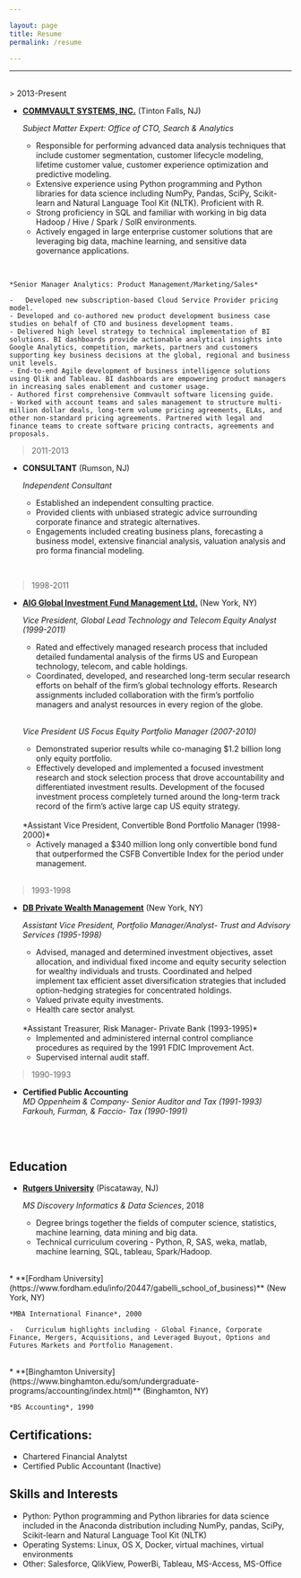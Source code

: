 ```yaml
---

layout: page
title: Resume
permalink: /resume

---
```

<hr>
<br/>
> 2013-Present

* **[COMMVAULT SYSTEMS, INC.](https://www.commvault.com/about-us)** (Tinton Falls, NJ)

    *Subject Matter Expert: Office of CTO, Search & Analytics*

    -	Responsible for performing advanced data analysis techniques that include customer segmentation, customer lifecycle modeling, lifetime customer value, customer experience optimization and predictive modeling.
    -	Extensive experience using Python programming and Python libraries for data science including NumPy, Pandas, SciPy, Scikit-learn and Natural Language Tool Kit (NLTK).  Proficient with R.
    - Strong proficiency in SQL and familiar with working in big data Hadoop / Hive / Spark / SolR environments.
    - Actively engaged in large enterprise customer solutions that are leveraging big data, machine learning, and sensitive data governance applications.    
<br/>

    *Senior Manager Analytics: Product Management/Marketing/Sales*

    -	Developed new subscription-based Cloud Service Provider pricing model.  
    - Developed and co-authored new product development business case studies on behalf of CTO and business development teams.  
    - Delivered high level strategy to technical implementation of BI solutions. BI dashboards provide actionable analytical insights into Google Analytics, competition, markets, partners and customers supporting key business decisions at the global, regional and business unit levels.
    - End-to-end Agile development of business intelligence solutions using Qlik and Tableau. BI dashboards are empowering product managers in increasing sales enablement and customer usage.
    - Authored first comprehensive Commvault software licensing guide.  
    - Worked with account teams and sales management to structure multi-million dollar deals, long-term volume pricing agreements, ELAs, and other non-standard pricing agreements. Partnered with legal and finance teams to create software pricing contracts, agreements and proposals.

> 2011-2013

*   **CONSULTANT** (Rumson, NJ)

    *Independent Consultant*
    -	Established an independent consulting practice.
    - Provided clients with unbiased strategic advice surrounding corporate finance and strategic alternatives.
    -	Engagements included creating business plans, forecasting a business model, extensive financial analysis, valuation analysis and pro forma financial modeling.  
<br/>

> 1998-2011

*   **[AIG Global Investment Fund Management Ltd.](https://www.bloomberg.com/research/stocks/private/snapshot.asp?privcapId=13290936)** (New York, NY)

    *Vice President, Global Lead Technology and Telecom Equity Analyst (1999-2011)*

    -	Rated and effectively managed research process that included detailed fundamental analysis of the firms US and European technology, telecom, and cable holdings.
    -	Coordinated, developed, and researched long-term secular research efforts on behalf of the firm’s global technology efforts.  Research assignments included collaboration with the firm’s portfolio managers and analyst resources in every region of the globe.  
    <br/>

      *Vice President US Focus Equity Portfolio Manager (2007-2010)*

      - Demonstrated superior results while co-managing $1.2 billion long only equity portfolio.  
      - Effectively developed and implemented a focused investment research and stock selection process that drove accountability and differentiated investment results.  Development of the focused investment process completely turned around the long-term track record of the firm’s active large cap US equity strategy.

      <br/>
      *Assistant Vice President, Convertible Bond Portfolio Manager (1998-2000)*

      -	Actively managed a $340 million long only convertible bond fund that outperformed the CSFB Convertible Index for the period under management.  
      <br/>

> 1993-1998

*   **[DB Private Wealth Management](https://deutschewealth.com/content/deutschewealth/en/capabilities.html)** (New York, NY)


    *Assistant Vice President, Portfolio Manager/Analyst- Trust and Advisory Services (1995-1998)*

    -   Advised, managed and determined investment objectives, asset allocation, and individual fixed income and equity security selection for wealthy individuals and trusts.  Coordinated and helped implement tax efficient asset diversification strategies that included option-hedging strategies for concentrated holdings.  
    - Valued private equity investments.  
    - Health care sector analyst.

    <br/>
    *Assistant Treasurer, Risk Manager- Private Bank (1993-1995)*

    - Implemented and administered internal control compliance procedures as required by the 1991 FDIC Improvement Act.
    - Supervised internal audit staff.


> 1990-1993

*   **Certified Public Accounting**  
    *MD Oppenheim & Company- Senior Auditor and Tax (1991-1993)*  
    *Farkouh, Furman, & Faccio- Tax (1990-1991)*
<br/>
<br/>


Education
---------

*   **[Rutgers University](https://mbs.rutgers.edu/program/analytics-discovery-informatics-data-sciences)** (Piscataway, NJ)

    *MS Discovery Informatics & Data Sciences*, 2018

    -   Degree brings together the fields of computer science, statistics, machine learning, data mining and big data.
    -   Technical curriculum covering - Python, R, SAS, weka, matlab, machine learning, SQL, tableau, Spark/Hadoop.  
<br/>
*   **[Fordham University](https://www.fordham.edu/info/20447/gabelli_school_of_business)** (New York, NY)

    *MBA International Finance*, 2000

    -   Curriculum highlights including - Global Finance, Corporate Finance, Mergers, Acquisitions, and Leveraged Buyout, Options and Futures Markets and Portfolio Management.    
<br/>
*   **[Binghamton University](https://www.binghamton.edu/som/undergraduate-programs/accounting/index.html)** (Binghamton, NY)

    *BS Accounting*, 1990  

Certifications:
------
* Chartered Financial Analytst
* Certified Public Accountant (Inactive)

Skills and Interests
------

* Python: Python programming and Python libraries for data science included in the Anaconda distribution including NumPy, pandas, SciPy, Scikit-learn and Natural Language Tool Kit (NLTK)
* Operating Systems: Linux, OS X, Docker, virtual machines, virtual environments
* Other: Salesforce, QlikView, PowerBi, Tableau, MS-Access, MS-Office

